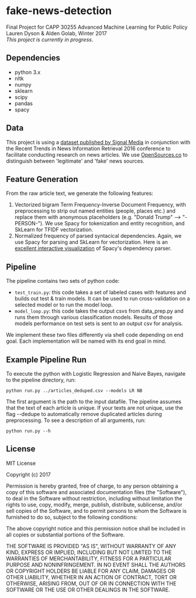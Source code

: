 # fake-news-detection
Final Project for CAPP 30255 Advanced Machine Learning for Public Policy  
Lauren Dyson & Alden Golab, Winter 2017  
_This project is currently in progress_.

## Dependencies
- python 3.x
- nltk
- numpy
- sklearn
- scipy
- pandas
- spacy

## Data

This project is using a [dataset published by Signal Media](http://research.signalmedia.co/newsir16/signal-dataset.html) in conjunction with the Recent Trends in News Information Retrieval 2016 conference to facilitate conducting research on news articles. We use [OpenSources.co](http://opensources.co) to distinguish between 'legitimate' and 'fake' news sources. 

## Feature Generation

From the raw article text, we generate the following features:

1. Vectorized bigram Term Frequency-Inverse Document Frequency, with preprocessing to strip out named entities (people, places etc.) and replace them with anonymous placeholders (e.g. "Donald Trump" --> "-PERSON-"). We use Spacy for tokenization and entity recognition, and SkLearn for TFIDF vectorization.
2. Normalized frequency of parsed syntacical dependencies. Again, we use Spacy for parsing and SkLearn for vectorization. Here is an [excellent interactive visualization](https://demos.explosion.ai/displacy/) of Spacy's dependency parser.

## Pipeline

The pipeline contains two sets of python code:

- `test_train.py`: this code takes a set of labeled cases with features and builds out test & train models. It can be used to run cross-validation on a selected model or to run the model loop.
- `model_loop.py`: this code takes the output csvs from data_prep.py and runs them through various classification models. Results of those models performance on test sets is sent to an output csv for analysis. 

We implement these two files differently via shell code depending on end goal. Each implementation will be named with its end goal in mind. 

## Example Pipeline Run

To execute the python with Logistic Regression and Naive Bayes, navigate to the pipeline directory, run:
```
python run.py ../articles_deduped.csv --models LR NB
```

The first argument is the path to the input datafile. The pipeline assumes that the text of each article is unique. If your texts are not unique, use the flag --dedupe to automatically remove duplicated articles during preprocessing. To see a description of all arguments, run:

```
python run.py --h
```


## License

MIT License

Copyright (c) 2017

Permission is hereby granted, free of charge, to any person obtaining a copy of this software and associated documentation files (the "Software"), to deal in the Software without restriction, including without limitation the rights to use, copy, modify, merge, publish, distribute, sublicense, and/or sell copies of the Software, and to permit persons to whom the Software is furnished to do so, subject to the following conditions:

The above copyright notice and this permission notice shall be included in all copies or substantial portions of the Software.

THE SOFTWARE IS PROVIDED "AS IS", WITHOUT WARRANTY OF ANY KIND, EXPRESS OR IMPLIED, INCLUDING BUT NOT LIMITED TO THE WARRANTIES OF MERCHANTABILITY, FITNESS FOR A PARTICULAR PURPOSE AND NONINFRINGEMENT. IN NO EVENT SHALL THE AUTHORS OR COPYRIGHT HOLDERS BE LIABLE FOR ANY CLAIM, DAMAGES OR OTHER LIABILITY, WHETHER IN AN ACTION OF CONTRACT, TORT OR OTHERWISE, ARISING FROM, OUT OF OR IN CONNECTION WITH THE SOFTWARE OR THE USE OR OTHER DEALINGS IN THE SOFTWARE.
